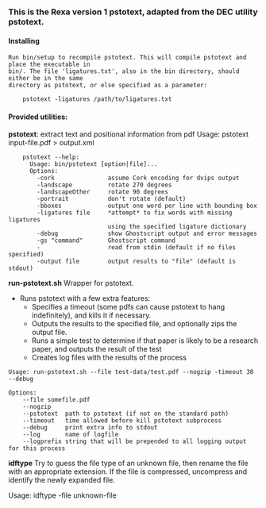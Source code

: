 ### This is the Rexa version 1 pstotext, adapted from the DEC utility pstotext.

#### Installing

    Run bin/setup to recompile pstotext. This will compile pstotext and place the executable in
    bin/. The file 'ligatures.txt', also in the bin directory, should either be in the same
    directory as pstotext, or else specified as a parameter:

        pstotext -ligatures /path/to/ligatures.txt

#### Provided utilities:

  **pstotext**: extract text and positional information from pdf
    Usage: pstotext input-file.pdf > output.xml

        pstotext --help: 
          Usage: bin/pstotext [option|file]...
          Options:
            -cork               assume Cork encoding for dvips output
            -landscape          rotate 270 degrees
            -landscapeOther     rotate 90 degrees
            -portrait           don't rotate (default)
            -bboxes             output one word per line with bounding box
            -ligatures file     *attempt* to fix words with missing ligatures
                                using the specified ligature dictionary
            -debug              show Ghostscript output and error messages
            -gs "command"       Ghostscript command
            -                   read from stdin (default if no files specified)
            -output file        output results to "file" (default is stdout)


  **run-pstotext.sh** Wrapper for pstotext.
   * Runs pstotext with a few extra features:
     * Specifies a timeout (some pdfs can cause pstotext to hang indefinitely), and kills it if
       necessary.
     * Outputs the results to the specified file, and optionally zips the output file.
     * Runs a simple test to determine if that paper is likely to be a research paper, and
       outputs the result of the test
     * Creates log files with the results of the process

    Usage: run-pstotext.sh --file test-data/test.pdf --nogzip -timeout 30 --debug

    Options:
        --file somefile.pdf
        --nogzip 
        --pstotext  path to pstotext (if not on the standard path)
        --timeout   time allowed before kill pstotext subprocess
        --debug     print extra info to stdout
        --log       name of logfile
        --logprefix string that will be prepended to all logging output for this process



  **idftype**
   Try to guess the file type of an unknown file, then rename the file with an appropriate
   extension. If the file is compressed, uncompress and identify the newly expanded file.

   Usage: idftype -file unknown-file
    
    







